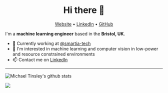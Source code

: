 <h1 align="center">Hi there 👋</h1>

<p align="center">
  <a href="https://michaeltinsley.github.io/">Website</a> •
  <a href="https://www.linkedin.com/in/michaeljtinsley/">LinkedIn</a> •
  <a href="https://github.com/michaeltinsley/">GitHub</a>
</p>

I'm a __machine learning engineer__ based in the __Bristol, UK__. 

* 💼 Currently working at [@smartia-tech](https://github.com/smartia-tech) <br/>
* 🤖 I'm interested in machine learning and computer vision in low-power and resource constrained environments <br/>
* 📫 Contact me on [LinkedIn](https://www.linkedin.com/in/michaeljtinsley/)


---

![Michael Tinsley's github stats](https://github-readme-stats.vercel.app/api?username=michaeltinsley&count_private=true)

![](https://komarev.com/ghpvc/?username=michaeltinsley&color=blue)
